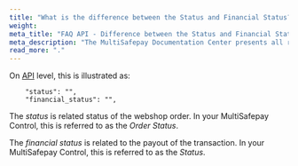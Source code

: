 ```yaml
---
title: "What is the difference between the Status and Financial Status?"
weight:
meta_title: "FAQ API - Difference between the Status and Financial Status - MultiSafepay Support"
meta_description: "The MultiSafepay Documentation Center presents all relevant information about our Plugins and API. You can also find support pages for Payment Methods, Tools and General Questions as well as the contact details of our Support and Integration Teams."
read_more: "."
---
```


On [API](/api) level, this is illustrated as:

```
    "status": "",
    "financial_status": "",
```

The _status_ is related status of the webshop order. In your MultiSafepay Control, this is referred to as the _Order Status_.

The _financial status_ is related to the payout of the transaction. In your MultiSafepay Control, this is referred to as the _Status_.


